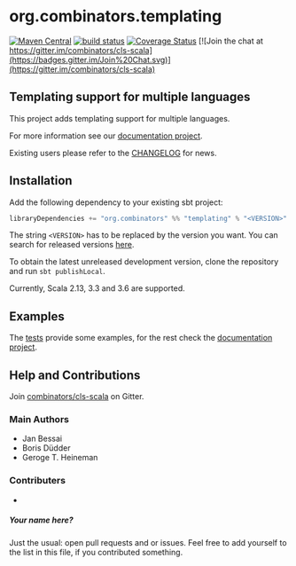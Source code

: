 # org.combinators.templating 
[![Maven Central](https://maven-badges.herokuapp.com/maven-central/org.combinators/templating_2.13/badge.png?style=flat)](https://search.maven.org/search?q=g:org.combinators%20AND%20a:templating%2A)
[![build status](https://travis-ci.org/combinators/templating.svg?branch=master)](https://travis-ci.org/combinators/templating)
[![Coverage Status](https://coveralls.io/repos/github/combinators/templating/badge.svg?branch=master)](https://coveralls.io/github/combinators/templating?branch=master)
[![Join the chat at https://gitter.im/combinators/cls-scala](https://badges.gitter.im/Join%20Chat.svg)](https://gitter.im/combinators/cls-scala)
## Templating support for multiple languages

This project adds templating support for multiple languages.

For more information see our [documentation project](https://combinators.github.io/).

Existing users please refer to the [CHANGELOG](CHANGELOG.md) for news.

## Installation

Add the following dependency to your existing sbt project: 
```scala
libraryDependencies += "org.combinators" %% "templating" % "<VERSION>"
```
The string `<VERSION>` has to be replaced by the version you want.
You can search for released versions [here](http://search.maven.org/#search%7Cga%7C1%7Cg%3A%22org.combinators%22%20AND%20a%3A%22templating%22).

To obtain the latest unreleased development version, clone the repository and run `sbt publishLocal`.

Currently, Scala 2.13, 3.3 and 3.6 are supported.

## Examples

The [tests](src/test/scala/org/combinators/templating) provide some examples, for the rest check the [documentation project](https://combinators.github.io/).

## Help and Contributions

Join [combinators/cls-scala](https://gitter.im/combinators/cls-scala) on Gitter.

### Main Authors

- Jan Bessai
- Boris Düdder
- Geroge T. Heineman

### Contributers

-
##### Your name here?
Just the usual: open pull requests and or issues.
Feel free to add yourself to the list in this file, if you contributed something.
